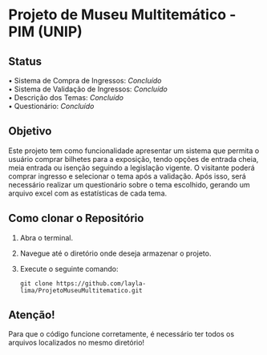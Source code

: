 # Projeto de Museu Multitemático - PIM (UNIP)

## Status
• Sistema de Compra de Ingressos: *Concluído* <br>
• Sistema de Validação de Ingressos: *Concluído* <br>
• Descrição dos Temas: *Concluído* <br>
• Questionário: *Concluído* <br>

## Objetivo
Este projeto tem como funcionalidade apresentar um sistema que permita o usuário comprar bilhetes para a exposição, tendo opções de entrada cheia, meia entrada ou isenção seguindo a legislação vigente. O visitante poderá comprar ingresso e selecionar o tema após a validação. Após isso, será necessário realizar um questionário sobre o tema escolhido, gerando um arquivo excel com as estatísticas de cada tema.
## Como clonar o Repositório

1. Abra o terminal.
2. Navegue até o diretório onde deseja armazenar o projeto.
3. Execute o seguinte comando:

   ```shell
   git clone https://github.com/layla-lima/ProjetoMuseuMultitematico.git

## Atenção!
Para que o código funcione corretamente, é necessário ter todos os arquivos localizados no mesmo diretório!
